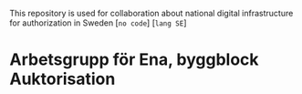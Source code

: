This repository is used for collaboration about national digital infrastructure for authorization in Sweden [`no code`] [`lang SE`]

# Arbetsgrupp för Ena, byggblock Auktorisation

